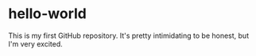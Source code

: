 # hello-world
This is my first GitHub repository. It's pretty intimidating to be honest, but I'm very excited.
